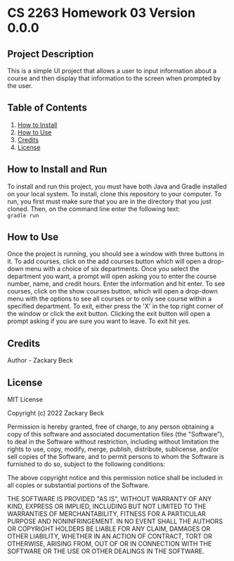# CS 2263 Homework 03 Version 0.0.0

## Project Description
This is a simple UI project that allows a user to input information about a course and then 
display that information to the screen when prompted by the user.

## Table of Contents
1. [How to Install](#how-to-install-and-run)
2. [How to Use](#how-to-use)
3. [Credits](#credits)
4. [License](#license)

## How to Install and Run
To install and run this project, you must have both Java and Gradle installed on your local
system. To install, clone this repository to your computer. To run, you first must make sure
that you are in the directory that you just cloned. Then, on the command line enter the following
text: <br> 
`gradle run`

## How to Use
Once the project is running, you should see a window with three buttons in it.
To add courses, click on the add courses button which will open a drop-down menu with a 
choice of six departments. Once you select the department you want, a prompt will open
asking you to enter the course number, name, and credit hours. Enter the information and 
hit enter. To see courses, click on the show courses button, which will open a drop-down
menu with the options to see all courses or to only see course within a specified department.
To exit, either press the 'X' in the top right corner of the window or click the exit button.
Clicking the exit button will open a prompt asking if you are sure you want to leave. To exit
hit yes.

## Credits
Author - Zackary Beck

## License
MIT License

Copyright (c) 2022 Zackary Beck

Permission is hereby granted, free of charge, to any person obtaining a copy
of this software and associated documentation files (the "Software"), to deal
in the Software without restriction, including without limitation the rights
to use, copy, modify, merge, publish, distribute, sublicense, and/or sell
copies of the Software, and to permit persons to whom the Software is
furnished to do so, subject to the following conditions:

The above copyright notice and this permission notice shall be included in all
copies or substantial portions of the Software.

THE SOFTWARE IS PROVIDED "AS IS", WITHOUT WARRANTY OF ANY KIND, EXPRESS OR
IMPLIED, INCLUDING BUT NOT LIMITED TO THE WARRANTIES OF MERCHANTABILITY,
FITNESS FOR A PARTICULAR PURPOSE AND NONINFRINGEMENT. IN NO EVENT SHALL THE
AUTHORS OR COPYRIGHT HOLDERS BE LIABLE FOR ANY CLAIM, DAMAGES OR OTHER
LIABILITY, WHETHER IN AN ACTION OF CONTRACT, TORT OR OTHERWISE, ARISING FROM,
OUT OF OR IN CONNECTION WITH THE SOFTWARE OR THE USE OR OTHER DEALINGS IN THE
SOFTWARE.